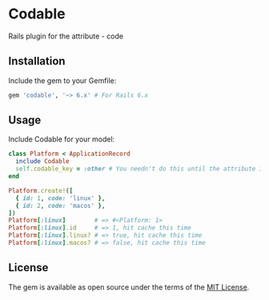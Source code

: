 # Codable
Rails plugin for the attribute - code

## Installation
Include the gem to your Gemfile:
```ruby
gem 'codable', '~> 6.x' # For Rails 6.x
```

## Usage
Include Codable for your model:
```ruby
class Platform < ApplicationRecord
  include Codable
  self.codable_key = :other # You needn't do this until the attribute is not `code`
end
```

```ruby
Platform.create!([
  { id: 1, code: 'linux' },
  { id: 2, code: 'macos' },
])
Platform[:linux]        # => #<Platform: 1>
Platform[:linux].id     # => 1, hit cache this time
Platform[:linux].linux? # => true, hit cache this time
Platform[:linux].macos? # => false, hit cache this time
```

## License
The gem is available as open source under the terms of the [MIT License](https://opensource.org/licenses/MIT).
